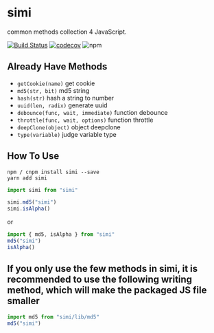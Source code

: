# simi
common methods collection 4 JavaScript.

[![Build Status](https://travis-ci.com/elowes/simi.svg?branch=master)](https://travis-ci.com/elowes/simi)
[![codecov](https://codecov.io/gh/elowes/simi/branch/master/graph/badge.svg)](https://codecov.io/gh/elowes/simi)
![npm](https://img.shields.io/npm/dt/simi.svg)

## Already Have Methods
- `getCookie(name)` get cookie
- `md5(str, bit)` md5 string
- `hash(str)` hash a string to number
- `uuid(len, radix)` generate uuid
- `debounce(func, wait, immediate)` function debounce
- `throttle(func, wait, options)` function throttle
- `deepClone(object)` object deepclone
- `type(variable)` judge variable type

## How To Use

``` shell
npm / cnpm install simi --save 
yarn add simi
```

``` js
import simi from "simi"

simi.md5("simi")
simi.isAlpha()
```
or
``` js
import { md5, isAlpha } from "simi"
md5("simi")
isAlpha()
```

## If you only use the few methods in simi, it is recommended to use the following writing method, which will make the packaged JS file smaller
``` js
import md5 from "simi/lib/md5"
md5("simi")
```